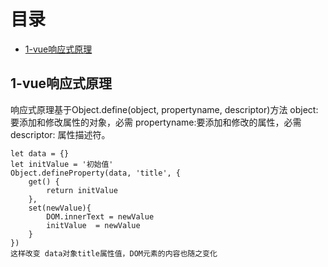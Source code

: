 # 目录
- [1-vue响应式原理](#1-vue响应式原理)



## 1-vue响应式原理
响应式原理基于Object.define(object, propertyname, descriptor)方法
object: 要添加和修改属性的对象，必需
propertyname:要添加和修改的属性，必需
descriptor: 属性描述符。
```
let data = {}
let initValue = '初始值'
Object.defineProperty(data, 'title', {
    get() {
        return initValue
    },
    set(newValue){
        DOM.innerText = newValue
        initValue  = newValue
    }
})
这样改变 data对象title属性值，DOM元素的内容也随之变化
```